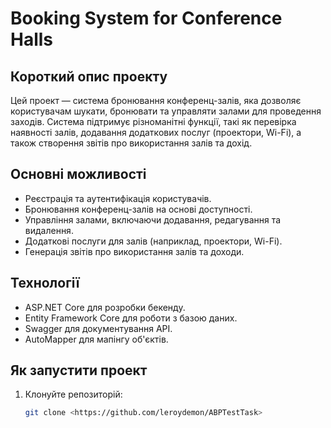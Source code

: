 # Booking System for Conference Halls

## Короткий опис проекту
Цей проект — система бронювання конференц-залів, яка дозволяє користувачам шукати, бронювати та управляти залами для проведення заходів. Система підтримує різноманітні функції, такі як перевірка наявності залів, додавання додаткових послуг (проектори, Wi-Fi), а також створення звітів про використання залів та дохід.

## Основні можливості
- Реєстрація та аутентифікація користувачів.
- Бронювання конференц-залів на основі доступності.
- Управління залами, включаючи додавання, редагування та видалення.
- Додаткові послуги для залів (наприклад, проектори, Wi-Fi).
- Генерація звітів про використання залів та доходи.

## Технології
- ASP.NET Core для розробки бекенду.
- Entity Framework Core для роботи з базою даних.
- Swagger для документування API.
- AutoMapper для мапінгу об'єктів.

## Як запустити проект
1. Клонуйте репозиторій:
   ```bash
   git clone <https://github.com/leroydemon/ABPTestTask>